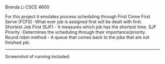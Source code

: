 Brenda Li
CSCE 4600

For this project it emulates process scheduling through 
    First Come First Serve (FCFS)
        -What ever job is assigned first will be dealt with first.
    Shortest Job First (SJF)
        - It measures which job has the shortest time.
    SJF Priority 
        -Determines the scheduling through their importance/priority.
    Round robin method
        - A queue that comes back to the jobs that are not finished yet.


----

Screenshot of running included.
